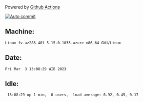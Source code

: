 Powered by [Github Actions](https://github.com/features/actions)

[![Auto commit](https://github.com/hiage/workstation/workflows/Auto%20commit/badge.svg)](https://github.com/hiage/workstation/actions?query=workflow%3A%22Auto+commit%22)

## Machine:
```
Linux fv-az283-401 5.15.0-1033-azure x86_64 GNU/Linux
```
## Date:
```
Fri Mar  3 13:08:29 WIB 2023
```
## Idle:
```
 13:08:29 up 1 min,  0 users,  load average: 0.92, 0.45, 0.17
```
